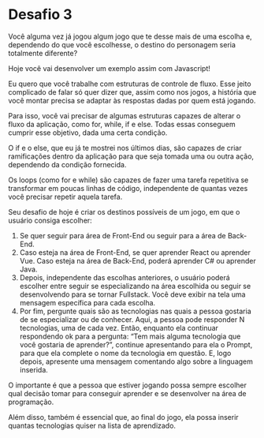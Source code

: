 # Desafio 3

Você alguma vez já jogou algum jogo que te desse mais de uma escolha e, dependendo do que você escolhesse, o destino do personagem seria totalmente diferente?

Hoje você vai desenvolver um exemplo assim com Javascript!

Eu quero que você trabalhe com estruturas de controle de fluxo. Esse jeito complicado de falar só quer dizer que, assim como nos jogos, a história que você montar precisa se adaptar às respostas dadas por quem está jogando.

Para isso, você vai precisar de algumas estruturas capazes de alterar o fluxo da aplicação, como for, while, if e else. Todas essas conseguem cumprir esse objetivo, dada uma certa condição.

O if e o else, que eu já te mostrei nos últimos dias, são capazes de criar ramificações dentro da aplicação para que seja tomada uma ou outra ação, dependendo da condição fornecida.

Os loops (como for e while) são capazes de fazer uma tarefa repetitiva se transformar em poucas linhas de código, independente de quantas vezes você precisar repetir aquela tarefa.

Seu desafio de hoje é criar os destinos possíveis de um jogo, em que o usuário consiga escolher:
<ol>
    <li>Se quer seguir para área de Front-End ou seguir para a área de Back-End.</li>
    <li>Caso esteja na área de Front-End, se quer aprender React ou aprender Vue. Caso esteja na área de Back-End, poderá aprender C# ou aprender Java.</li>
    <li>Depois, independente das escolhas anteriores, o usuário poderá escolher entre seguir se especializando na área escolhida ou seguir se desenvolvendo para se tornar Fullstack. Você deve exibir na tela uma mensagem específica para cada escolha.</li>
    <li>Por fim, pergunte quais são as tecnologias nas quais a pessoa gostaria de se especializar ou de conhecer. Aqui, a pessoa pode responder N tecnologias, uma de cada vez. Então, enquanto ela continuar respondendo ok para a pergunta: “Tem mais alguma tecnologia que você gostaria de aprender?”, continue apresentando para ela o Prompt, para que ela complete o nome da tecnologia em questão. E, logo depois, apresente uma mensagem comentando algo sobre a linguagem inserida.</li>
</ol>

O importante é que a pessoa que estiver jogando possa sempre escolher qual decisão tomar para conseguir aprender e se desenvolver na área de programação.

Além disso, também é essencial que, ao final do jogo, ela possa inserir quantas tecnologias quiser na lista de aprendizado. 
